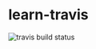 # learn-travis

![travis build status](https://travis-ci.org/MohamedOmarii/learn-travis.svg?branch=master)
